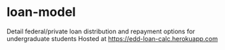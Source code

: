 # loan-model
Detail federal/private loan distribution and repayment options for undergraduate students
Hosted at https://edd-loan-calc.herokuapp.com

